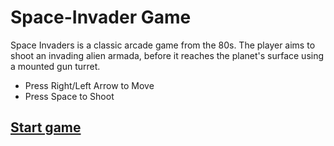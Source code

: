 # Space-Invader  Game

Space Invaders is a classic arcade game from the 80s. The player aims to shoot an invading alien armada, before it reaches the planet's surface using a mounted gun turret.

- Press Right/Left Arrow to Move
- Press Space to Shoot

## [Start game](https://meghav31.github.io/space_INVADER/)
